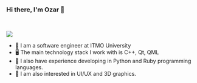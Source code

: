 ### Hi there, I'm Ozar 👋
</br>

![](https://komarev.com/ghpvc/?username=ozarchik)
</br>

- :triangular_flag_on_post:   	I am a software engineer at ITMO University
- :desktop_computer:   The main technology stack I work with is C++, Qt, QML      
- :scroll: I also have experience developing in Python and Ruby programming languages.
- :test_tube: I am also interested in UI/UX and 3D graphics.
